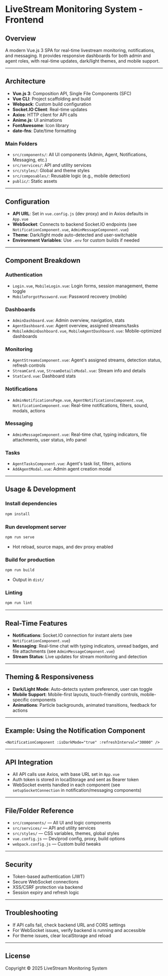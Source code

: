 # LiveStream Monitoring System - Frontend

## Overview

A modern Vue.js 3 SPA for real-time livestream monitoring, notifications, and messaging. It provides responsive dashboards for both admin and agent roles, with real-time updates, dark/light themes, and mobile support.

---

## Architecture

- **Vue.js 3**: Composition API, Single File Components (SFC)
- **Vue CLI**: Project scaffolding and build
- **Webpack**: Custom build configuration
- **Socket.IO Client**: Real-time updates
- **Axios**: HTTP client for API calls
- **Anime.js**: UI animations
- **FontAwesome**: Icon library
- **date-fns**: Date/time formatting

### Main Folders

- `src/components/`: All UI components (Admin, Agent, Notifications, Messaging, etc.)
- `src/services/`: API and utility services
- `src/styles/`: Global and theme styles
- `src/composables/`: Reusable logic (e.g., mobile detection)
- `public/`: Static assets

---

## Configuration

- **API URL**: Set in `vue.config.js` (dev proxy) and in Axios defaults in `App.vue`
- **WebSocket**: Connects to backend Socket.IO endpoints (see `NotificationComponent.vue`, `AdminMessageComponent.vue`)
- **Theme**: Dark/light mode auto-detected and user-switchable
- **Environment Variables**: Use `.env` for custom builds if needed

---

## Component Breakdown

### Authentication

- `Login.vue`, `MobileLogin.vue`: Login forms, session management, theme toggle
- `MobileForgotPassword.vue`: Password recovery (mobile)

### Dashboards

- `AdminDashboard.vue`: Admin overview, navigation, stats
- `AgentDashboard.vue`: Agent overview, assigned streams/tasks
- `MobileAdminDashboard.vue`, `MobileAgentDashboard.vue`: Mobile-optimized dashboards

### Monitoring

- `AgentStreamsComponent.vue`: Agent's assigned streams, detection status, refresh controls
- `StreamCard.vue`, `StreamDetailsModal.vue`: Stream info and details
- `StatCard.vue`: Dashboard stats

### Notifications

- `AdminNotificationsPage.vue`, `AgentNotificationsComponent.vue`, `NotificationComponent.vue`: Real-time notifications, filters, sound, modals, actions

### Messaging

- `AdminMessageComponent.vue`: Real-time chat, typing indicators, file attachments, user status, info panel

### Tasks

- `AgentTasksComponent.vue`: Agent's task list, filters, actions
- `AddAgentModal.vue`: Admin agent creation modal

---

## Usage & Development

### Install dependencies

```bash
npm install
```

### Run development server

```bash
npm run serve
```

- Hot reload, source maps, and dev proxy enabled

### Build for production

```bash
npm run build
```

- Output in `dist/`

### Linting

```bash
npm run lint
```

---

## Real-Time Features

- **Notifications**: Socket.IO connection for instant alerts (see `NotificationComponent.vue`)
- **Messaging**: Real-time chat with typing indicators, unread badges, and file attachments (see `AdminMessageComponent.vue`)
- **Stream Status**: Live updates for stream monitoring and detection

---

## Theming & Responsiveness

- **Dark/Light Mode**: Auto-detects system preference, user can toggle
- **Mobile Support**: Mobile-first layouts, touch-friendly controls, mobile-specific components
- **Animations**: Particle backgrounds, animated transitions, feedback for actions

---

## Example: Using the Notification Component

```vue
<NotificationComponent :isDarkMode="true" :refreshInterval="30000" />
```

---

## API Integration

- All API calls use Axios, with base URL set in `App.vue`
- Auth token is stored in localStorage and sent as Bearer token
- WebSocket events handled in each component (see `setupSocketConnection` in notification/messaging components)

---

## File/Folder Reference

- `src/components/` — All UI and logic components
- `src/services/` — API and utility services
- `src/styles/` — CSS variables, themes, global styles
- `vue.config.js` — Dev/prod config, proxy, build options
- `webpack.config.js` — Custom build tweaks

---

## Security

- Token-based authentication (JWT)
- Secure WebSocket connections
- XSS/CSRF protection via backend
- Session expiry and refresh logic

---

## Troubleshooting

- If API calls fail, check backend URL and CORS settings
- For WebSocket issues, verify backend is running and accessible
- For theme issues, clear localStorage and reload

---

## License

Copyright © 2025 LiveStream Monitoring System
